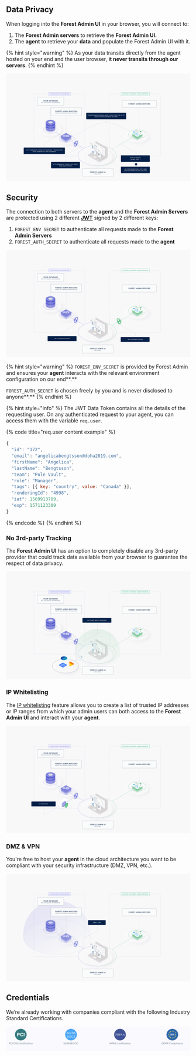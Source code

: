 ## Data Privacy

When logging into the **Forest Admin UI** in your browser, you will connect to:

1. The **Forest Admin servers** to retrieve the **Forest Admin UI.**
2. The **agent** to retrieve your **data** and populate the Forest Admin UI with it.

{% hint style="warning" %}
As your data transits directly from the agent hosted on your end and the user browser, **it never transits through our servers**.
{% endhint %}

![](<../assets/Base-documented (1).png>)

## Security

The connection to both servers to the **agent** and the **Forest Admin Servers** are protected using 2 different [**JWT**](https://jwt.io) signed by 2 different keys:

1. `FOREST_ENV_SECRET` to authenticate all requests made to the **Forest Admin Servers**
2. `FOREST_AUTH_SECRET` to authenticate all requests made to the **agent**

![](../assets/JWT.png)

{% hint style="warning" %}
`FOREST_ENV_SECRET` is provided by Forest Admin and ensures your **agent** interacts with the relevant environment configuration on our end**.**

`FOREST_AUTH_SECRET` is chosen freely by you and is never disclosed to anyone**.**
{% endhint %}

{% hint style="info" %}
The JWT Data Token contains all the details of the requesting user. On any authenticated request to your agent, you can access them with the variable `req.user`.

{% code title="req.user content example" %}

```javascript
{
  "id": "172",
  "email": "angelicabengtsson@doha2019.com",
  "firstName": "Angelica",
  "lastName": "Bengtsson",
  "team": "Pole Vault",
  "role": "Manager",
  "tags": [{ key: "country", value: "Canada" }],
  "renderingId": "4998",
  "iat": 1569913709,
  "exp": 1571123309
}
```

{% endcode %}
{% endhint %}

### **No 3rd-party Tracking**

The **Forest Admin UI** has an option to completely disable any 3rd-party provider that could track data available from your browser to guarantee the respect of data privacy.

![](../assets/No3rdPartyTracking.png)

### IP Whitelisting

The [IP whitelisting](broken-reference) feature allows you to create a list of trusted IP addresses or IP ranges from which your admin users can both access to the **Forest Admin UI** and interact with your **agent**.

![](../assets/IPWhitelist.png)

### **DMZ & VPN**

You're free to host your **agent** in the cloud architecture you want to be compliant with your security infrastructure (DMZ, VPN, etc.).

![](<../assets/image (403).png>)

## Credentials

We’re already working with companies compliant with the following Industry Standard Certifications.

![](<../assets/image (338).png>)
